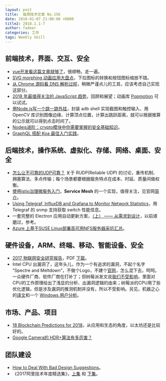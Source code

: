 ```yaml
---
layout: post
title:  每周技术文章 No.156
date: 2018-01-07 21:00:00 +0800
title2: 2018.1.1-7
author: fadeer
categories: 工作
tags: Weekly Skill
---
```


前端技术，界面、交互、安全
----
* [vue开发看这篇文章就够了](https://segmentfault.com/a/1190000012692321)，很顺畅，走一遍。
* [SVG morphing 动画应用大盘点](http://svgtrick.com/tricks/7f5bbc4a142e5a19c7d8c129d6a68d03)，下拉图标的转换和按钮图标缩放不错。
* [从 Chrome 源码看 DNS 解析过程](https://fed.renren.com/2018/01/01/chrome-dns-resolve/)，稍微严谨点儿的工具，应该考虑自己实现这部分。
* [2018 年最值得关注的 JavaScript 趋势](http://36kr.com/p/5110763.html)，回顾和展望；动画库 [Popmotion](https://popmotion.io/) 可以试试。
* [用Node.js写一个跳一跳外挂](https://blog.jedm.cn/jump-game/)，封装 adb shell 实现截图和触控输入、用 OpenCV 库识别图像边缘、计算顶点位置，计算出跳跃距离，就可以根据推算的公示就可以得到点击时间了。 
* [Nodejs进阶：crypto模块中你需要掌握的安全基础知识](http://www.cnblogs.com/chyingp/p/nodejs-learning-crypto-theory.html)。
* [GraphQL 搭配 Koa 最佳入门实践](https://segmentfault.com/a/1190000012720317)。

后端技术，操作系统、虚拟化、存储、网络、桌面、安全
----
* [怎么让不可靠的UDP可靠？](http://www.infoq.com/cn/articles/how-to-make-udp-reliable) 关于 RUDP(Reliable UDP) 的讨论，重传机制、拥塞算法、多点传输；每个场景都要根据服务特点在成本、时延、质量间做权衡。
* [使用istio治理微服务入门](http://tonybai.com/2018/01/03/an-intro-of-microservices-governance-by-istio)，**Service Mesh** 的一个实现，值得关注，见官网[简介](https://istio.io/docs/concepts/what-is-istio/overview.html)。
* [Using Telegraf, InfluxDB and Grafana to Monitor Network Statistics](https://lkhill.com/telegraf-influx-grafana-network-stats/)，用 Telegraf 的 snmp 支持获取 switch 性能信息。
* 一套完整的 Electron 应用自动更新方案，[（上） —— 从需求到设计](https://webfe.kujiale.com/electron-update-design/)，以前琢磨过，参考。
* [Azure 上基于SUSE Linux部署高可用NFS服务器采坑汇总](http://www.pstips.net/suse-linux-setup-nfs-on-azure.html)。

硬件设备，ARM、终端、移动、智能设备、安全
----
* [2017 物联网安全研究报告](https://paper.seebug.org/495/)，PDF [下载](http://www.nsfocus.com.cn/upload/contents/2017/12/20171205171653_35944.pdf)。
* Intel CPU 出漏洞了，这年头儿，作为一个有追求的漏洞，不起个名字 “Spectre and Meltdown”，不做个Logo，不建个[官网](https://spectreattack.com/)，怎么混下去，呵呵。一众硬件厂商、软件厂商在打补丁；但树莓派发文说[我们不受影响](https://www.raspberrypi.org/blog/why-raspberry-pi-isnt-vulnerable-to-spectre-or-meltdown/)，里面对CPU的工作原理给出了浅显的分析、出漏洞逻辑的由来；树莓派的CPU用了些优化逻辑，但是涉及漏洞的推测机制并没有，所以不受影响。另见，机器之心的[译文](https://www.jiqizhixin.com/articles/2018-01-06-8)和一个 [Windows 用户分析](https://blog.workinghardinit.work/2018/01/05/spectre-and-meltdown/)。

市场、产品、项目
----
<!--preview-end-->
* [18 Blockchain Predictions for 2018](https://media.consensys.net/18-predictions-for-2018-7a376ea7bd4b)，从应用和生态的角度，以太坊还是比较好的。
* [Google Camera的 HDR+算法有多厉害？](https://www.zhihu.com/question/264307309/answer/284940491) 

团队建设
----
* [How to Deal With Bad Design Suggestions](https://www.nngroup.com/articles/bad-design-suggestions)。
* 《2017阿里技术年度精选集》，[上集](http://techforum-img.cn-hangzhou.oss-pub.aliyun-inc.com/2017alitech_01.pdf) 和 [下集](http://techforum-img.cn-hangzhou.oss-pub.aliyun-inc.com/2017alitech_02.pdf)。




